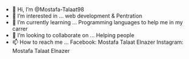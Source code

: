 - 👋 Hi, I’m @Mostafa-Talaat98
- 👀 I’m interested in ... web development & Pentration 
- 🌱 I’m currently learning ... Programming languages to help me in my carrer 
- 💞️ I’m looking to collaborate on ... Helping people 
- 📫 How to reach me ...
Facebook: Mostafa Talaat Elnazer 
Instagram: Mostafa Talaat Elnazer 

<!---
Mostafa-Talaat98/Mostafa-Talaat98 is a ✨ special ✨ repository because its `README.md` (this file) appears on your GitHub profile.
You can click the Preview link to take a look at your changes.
--->
